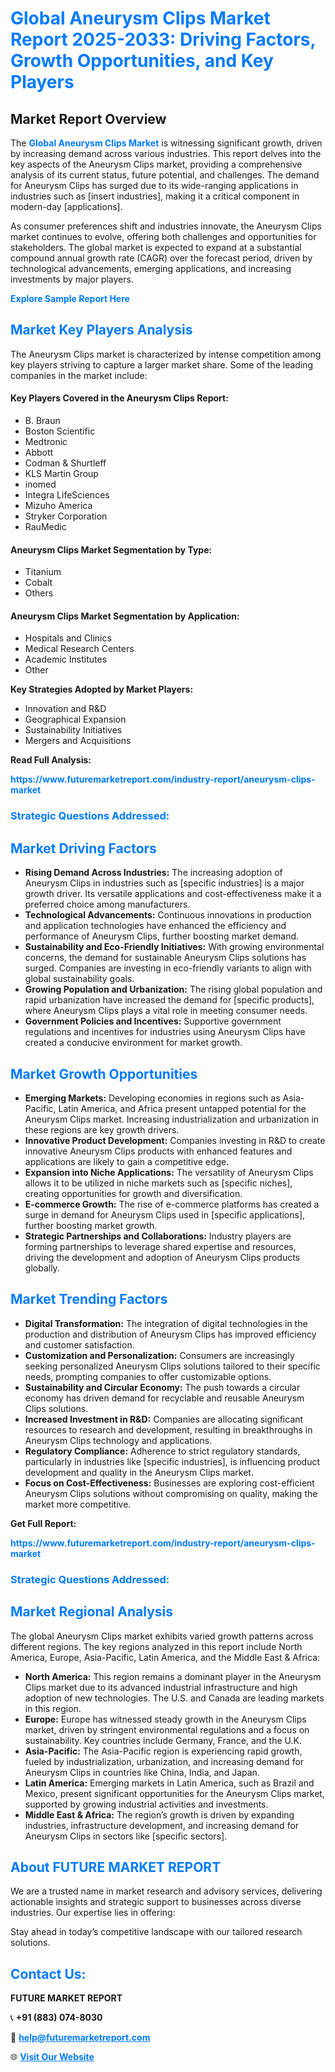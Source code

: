 <h1 style="color: #007BFF;">Global Aneurysm Clips Market Report 2025-2033: Driving Factors, Growth Opportunities, and Key Players</h1>

<section id="overview">
<h2>Market Report Overview</h2>
<p>The <a href="https://www.futuremarketreport.com/industry-report/aneurysm-clips-market" style="color: #007BFF; text-decoration: none;"><strong>Global Aneurysm Clips Market</strong></a> is witnessing significant growth, driven by increasing demand across various industries. This report delves into the key aspects of the Aneurysm Clips market, providing a comprehensive analysis of its current status, future potential, and challenges. The demand for Aneurysm Clips has surged due to its wide-ranging applications in industries such as [insert industries], making it a critical component in modern-day [applications].</p>
<p>As consumer preferences shift and industries innovate, the Aneurysm Clips market continues to evolve, offering both challenges and opportunities for stakeholders. The global market is expected to expand at a substantial compound annual growth rate (CAGR) over the forecast period, driven by technological advancements, emerging applications, and increasing investments by major players.</p>
</section>

<section id="overview">
<p><a href="https://www.futuremarketreport.com/request-sample/reportId=61826" style="color: #007BFF; text-decoration: none;"><strong>Explore Sample Report Here</strong></a></p>
</section>

<section id="key-players">
<h2 style="color: #007BFF;">Market Key Players Analysis</h2>
<p>The Aneurysm Clips market is characterized by intense competition among key players striving to capture a larger market share. Some of the leading companies in the market include:</p>
<h4>Key Players Covered in the Aneurysm Clips Report:</h4>
<ul><li>B. Braun</li><li>Boston Scientific</li><li>Medtronic</li><li>Abbott</li><li>Codman &amp; Shurtleff</li><li>KLS Martin Group</li><li>inomed</li><li>Integra LifeSciences</li><li>Mizuho America</li><li>Stryker Corporation</li><li>RauMedic</li></ul>
<h4>Aneurysm Clips Market Segmentation by Type:</h4>
<ul><li>Titanium</li><li>Cobalt</li><li>Others</li></ul>

<h4>Aneurysm Clips Market Segmentation by Application:</h4>
<ul><li>Hospitals and Clinics</li><li>Medical Research Centers</li><li>Academic Institutes</li><li>Other</li></ul>
<p><strong>Key Strategies Adopted by Market Players:</strong></p>
<ul>
<li>Innovation and R&D</li>
<li>Geographical Expansion</li>
<li>Sustainability Initiatives</li>
<li>Mergers and Acquisitions</li>
</ul>
</section>

<section>
<p><strong>Read Full Analysis: </strong></p><a href="https://www.futuremarketreport.com/industry-report/aneurysm-clips-market" style="color: #007BFF; text-decoration: none;"><strong>https://www.futuremarketreport.com/industry-report/aneurysm-clips-market</strong></a>
<h3 style="color: #007BFF;">Strategic Questions Addressed:</h3>
</section>

<section id="driving-factors">
<h2 style="color: #007BFF;">Market Driving Factors</h2>
<ul>
<li><strong>Rising Demand Across Industries:</strong> The increasing adoption of Aneurysm Clips in industries such as [specific industries] is a major growth driver. Its versatile applications and cost-effectiveness make it a preferred choice among manufacturers.</li>
<li><strong>Technological Advancements:</strong> Continuous innovations in production and application technologies have enhanced the efficiency and performance of Aneurysm Clips, further boosting market demand.</li>
<li><strong>Sustainability and Eco-Friendly Initiatives:</strong> With growing environmental concerns, the demand for sustainable Aneurysm Clips solutions has surged. Companies are investing in eco-friendly variants to align with global sustainability goals.</li>
<li><strong>Growing Population and Urbanization:</strong> The rising global population and rapid urbanization have increased the demand for [specific products], where Aneurysm Clips plays a vital role in meeting consumer needs.</li>
<li><strong>Government Policies and Incentives:</strong> Supportive government regulations and incentives for industries using Aneurysm Clips have created a conducive environment for market growth.</li>
</ul>
</section>

<section id="growth-opportunities">
<h2 style="color: #007BFF;">Market Growth Opportunities</h2>
<ul>
<li><strong>Emerging Markets:</strong> Developing economies in regions such as Asia-Pacific, Latin America, and Africa present untapped potential for the Aneurysm Clips market. Increasing industrialization and urbanization in these regions are key growth drivers.</li>
<li><strong>Innovative Product Development:</strong> Companies investing in R&D to create innovative Aneurysm Clips products with enhanced features and applications are likely to gain a competitive edge.</li>
<li><strong>Expansion into Niche Applications:</strong> The versatility of Aneurysm Clips allows it to be utilized in niche markets such as [specific niches], creating opportunities for growth and diversification.</li>
<li><strong>E-commerce Growth:</strong> The rise of e-commerce platforms has created a surge in demand for Aneurysm Clips used in [specific applications], further boosting market growth.</li>
<li><strong>Strategic Partnerships and Collaborations:</strong> Industry players are forming partnerships to leverage shared expertise and resources, driving the development and adoption of Aneurysm Clips products globally.</li>
</ul>
</section>

<section id="trending-factors">
<h2 style="color: #007BFF;">Market Trending Factors</h2>
<ul>
<li><strong>Digital Transformation:</strong> The integration of digital technologies in the production and distribution of Aneurysm Clips has improved efficiency and customer satisfaction.</li>
<li><strong>Customization and Personalization:</strong> Consumers are increasingly seeking personalized Aneurysm Clips solutions tailored to their specific needs, prompting companies to offer customizable options.</li>
<li><strong>Sustainability and Circular Economy:</strong> The push towards a circular economy has driven demand for recyclable and reusable Aneurysm Clips solutions.</li>
<li><strong>Increased Investment in R&D:</strong> Companies are allocating significant resources to research and development, resulting in breakthroughs in Aneurysm Clips technology and applications.</li>
<li><strong>Regulatory Compliance:</strong> Adherence to strict regulatory standards, particularly in industries like [specific industries], is influencing product development and quality in the Aneurysm Clips market.</li>
<li><strong>Focus on Cost-Effectiveness:</strong> Businesses are exploring cost-efficient Aneurysm Clips solutions without compromising on quality, making the market more competitive.</li>
</ul>
</section>

<section>
<p><strong>Get Full Report: </strong></p><a href="https://www.futuremarketreport.com/industry-report/aneurysm-clips-market" style="color: #007BFF; text-decoration: none;"><strong>https://www.futuremarketreport.com/industry-report/aneurysm-clips-market</strong></a>
<h3 style="color: #007BFF;">Strategic Questions Addressed:</h3>
</section>


<section id="regional-analysis">
<h2 style="color: #007BFF;">Market Regional Analysis</h2>
<p>The global Aneurysm Clips market exhibits varied growth patterns across different regions. The key regions analyzed in this report include North America, Europe, Asia-Pacific, Latin America, and the Middle East & Africa:</p>
<ul>
<li><strong>North America:</strong> This region remains a dominant player in the Aneurysm Clips market due to its advanced industrial infrastructure and high adoption of new technologies. The U.S. and Canada are leading markets in this region.</li>
<li><strong>Europe:</strong> Europe has witnessed steady growth in the Aneurysm Clips market, driven by stringent environmental regulations and a focus on sustainability. Key countries include Germany, France, and the U.K.</li>
<li><strong>Asia-Pacific:</strong> The Asia-Pacific region is experiencing rapid growth, fueled by industrialization, urbanization, and increasing demand for Aneurysm Clips in countries like China, India, and Japan.</li>
<li><strong>Latin America:</strong> Emerging markets in Latin America, such as Brazil and Mexico, present significant opportunities for the Aneurysm Clips market, supported by growing industrial activities and investments.</li>
<li><strong>Middle East & Africa:</strong> The region’s growth is driven by expanding industries, infrastructure development, and increasing demand for Aneurysm Clips in sectors like [specific sectors].</li>
</ul>
</section>

<footer>
<h2 style="color: #007BFF;">About FUTURE MARKET REPORT</h2>
<p>We are a trusted name in market research and advisory services, delivering actionable insights and strategic support to businesses across diverse industries. Our expertise lies in offering:</p>

<p>Stay ahead in today’s competitive landscape with our tailored research solutions.</p>

<h2 style="color: #007BFF;">Contact Us:</h2>
<p><strong>FUTURE MARKET REPORT</strong></p>
<p>📞 <strong>+91 (883) 074-8030</strong></p>
<p>📧 <strong><a href="mailto:help@futuremarketreport.com" style="color: #007BFF;">help@futuremarketreport.com</a></strong></p>
<p>🌐 <strong><a href="https://www.futuremarketreport.com/" style="color: #007BFF;">Visit Our Website</a></strong></p>
</footer>